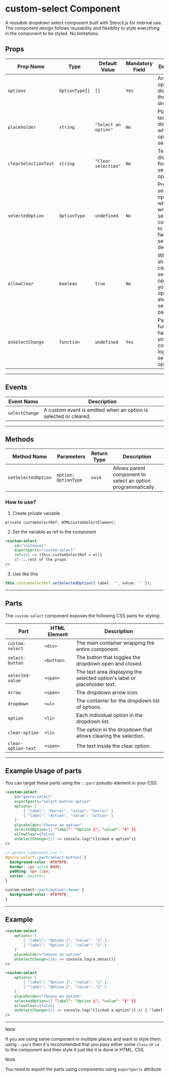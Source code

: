 # custom-select Component

A reusable dropdown select component built with Stencil.js for internal use.
The component design follows reusability and flexiblity to style everything in the component to be styled. No limitations.

## Props

| Prop Name            | Type           | Default Value        | Mandatory Field | Description                                                                                           |
| -------------------- | -------------- | -------------------- | --------------- | ----------------------------------------------------------------------------------------------------- |
| `options`            | `OptionType[]` | `[]`                 | `Yes`           | Array of options to display in the dropdown.                                                          |
| `placeholder`        | `string`       | `"Select an option"` | `No`            | Placeholder text displayed when no option is selected.                                                |
| `clearSelectionText` | `string`       | `"Clear selection"`  | `No`            | Text displayed for the clear selection option.                                                        |
| `selectedOption`     | `OptionType`   | `undefined`          | `No`            | Pre-selected option. Pass when you wnat the select component to have a field selected by default      |
| `allowClear`         | `boolean`      | `true`               | `No`            | Whether to show the clear selection option. If you want an option to be always selected, pass `false` |
| `onSelectChange`     | `function`     | `undefined`          | `Yes`           | Pass a function to handle the your comoponent logic after selecting an option                         |

---

## Events

| Event Name     | Description                                                      |
| -------------- | ---------------------------------------------------------------- |
| `selectChange` | A custom event is emitted when an option is selected or cleared. |

---

## Methods

| Method Name         | Parameters           | Return Type | Description                                                   |
| ------------------- | -------------------- | ----------- | ------------------------------------------------------------- |
| `setSelectedOption` | `option: OptionType` | `void`      | Allows parent component to select an option programmatically. |

### How to use?

1. Create private variable

```
private customSelectRef: HTMLCustomSelectElement;
```

2. Set the variable as ref to the component

<!-- prettier-ignore -->
```html
<custom-select 
	id="instance1" 
	exportparts="custom-select" 
	ref={el => (this.customSelectRef = el)} 
	// ...rest of the props 
/>
```

3. Use like this

```typescript
this.customSelectRef.setSelectedOption({ label: '', value: '' });
```

---

## Parts

The `custom-select` component exposes the following CSS parts for styling:

| Part                | HTML Element | Description                                                               |
| ------------------- | ------------ | ------------------------------------------------------------------------- |
| `custom-select`     | `<div>`      | The main container wrapping the entire component.                         |
| `select-button`     | `<button>`   | The button that toggles the dropdown open and closed.                     |
| `selected-value`    | `<span>`     | The text area displaying the selected option's label or placeholder text. |
| `arrow`             | `<span>`     | The dropdown arrow icon.                                                  |
| `dropdown`          | `<ul>`       | The container for the dropdown list of options.                           |
| `option`            | `<li>`       | Each individual option in the dropdown list.                              |
| `clear-option`      | `<li>`       | The option in the dropdown that allows clearing the selection.            |
| `clear-option-text` | `<span>`     | The text inside the clear option.                                         |

---

## Example Usage of parts

You can target these parts using the `::part` pseudo-element in your CSS:

<!-- prettier-ignore -->
```html
<custom-select
	id="genre-select"
	exportparts="select-button option"
	options='[
		{ "label": "Horror", "value": "horror" },
		{ "label": "Action", "value": "action" }
	]'
	placeholder="Choose an option"
	selectedOption={{ "label": "Option 1", "value": "1" }}
	allowClear={false}
	onSelectChange={() => console.log("Clicked a option")}
/>
```

```css
/* parent-component.css */
#genre-select::part(select-button) {
  background-color: #f0f0f0;
  border: 1px solid #ddd;
  padding: 8px 12px;
  cursor: pointer;
}

custom-select::part(option):hover {
  background-color: #f0f0f0;
}
```

---

## Example

<!-- prettier-ignore -->
```html
<custom-select
	options='[
		{ "label": "Option 1", "value": "1" },
		{ "label": "Option 2", "value": "2" }
	]'
	placeholder="Choose an option"
	onSelectChange={(e) => console.log(e.detail)}
/>
```

<!-- prettier-ignore -->
```html
<custom-select
	options='[
		{ "label": "Option 1", "value": "1" },
		{ "label": "Option 2", "value": "2" }
	]'
	placeholder="Choose an option"
	selectedOption={{ "label": "Option 1", "value": "1" }}
	allowClear={false}
	onSelectChange={() => console.log("Clicked a option")} // { "label": "Option 2", "value": "2" }
/>
```

---

> [!NOTE]
> If you are using same component in multiple places and want to style them using `::part` then it's recommended that you pass either some `class` or `id` to the component and then style it just like it is done in HTML, CSS.

> [!NOTE]
> You need to export the parts using components using `exportparts` attribute
